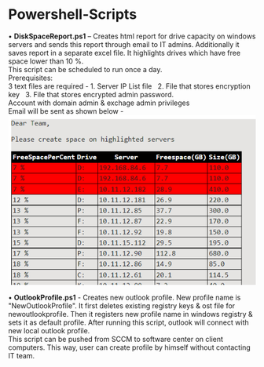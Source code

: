 # Powershell-Scripts

•	**DiskSpaceReport.ps1**  –  Creates html report for drive capacity on windows servers and sends this report through email to IT admins. Additionally it saves report in a separate excel file. It highlights drives which have free space lower than 10 %. <br />This script can be scheduled to run once a day.  <br />Prerequisites:
<br />3 text files are required - 1. Server IP List file   &nbsp;&nbsp;2. File that stores encryption key    &nbsp;&nbsp;3. File that stores encrypted admin password. <br /> Account with domain admin & exchage admin privileges
<br /> Email will be sent as shown below - 
<br />
![DiskSpaceReport](Images/DiskSpaceReport.png)

•	**OutlookProfile.ps1**  - Creates new outlook profile. New profile name is "NewOutlookProfile". It first deletes existing registry keys & ost file for newoutlookprofile. Then it registers new profile name in windows registry & sets it as default profile. After running this script, outlook will connect with new local outlook profile. <br /> This script can be pushed from SCCM to software center on client computers. This way, user can create profile by himself without contacting IT team. 
